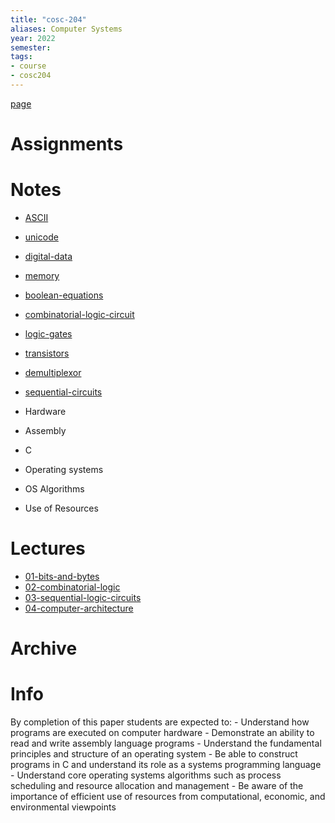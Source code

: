```yaml
---
title: "cosc-204"
aliases: Computer Systems
year: 2022
semester: 
tags: 
- course
- cosc204
---
```


[page](https://cosc204.cspages.otago.ac.nz)

# Assignments

# Notes
- [ASCII](notes/ASCII.md)
- [unicode](notes/unicode.md)
- [digital-data](notes/digital-data.md)
- [memory](notes/memory.md)
- [boolean-equations](notes/boolean-equations.md)
- [combinatorial-logic-circuit](notes/combinatorial-logic-circuit.md)
- [logic-gates](notes/logic-gates.md)
- [transistors](notes/transistors.md)
- [demultiplexor](notes/demultiplexor.md)
- [sequential-circuits](notes/sequential-circuits.md)

- Hardware
- Assembly
- C
- Operating systems
- OS Algorithms
- Use of Resources

# Lectures
- [01-bits-and-bytes](notes/01-bits-and-bytes.md)
- [02-combinatorial-logic](notes/02-combinatorial-logic.md)
- [03-sequential-logic-circuits](notes/03-sequential-logic-circuits.md)
- [04-computer-architecture](notes/04-computer-architecture.md)

# Archive

# Info
By completion of this paper students are expected to:
	- Understand how programs are executed on computer hardware
	- Demonstrate an ability to read and write assembly language programs
	- Understand the fundamental principles and structure of an operating system
	- Be able to construct programs in C and understand its role as a systems programming language
	- Understand core operating systems algorithms such as process scheduling and resource allocation and management
	- Be aware of the importance of efficient use of resources from computational, economic, and environmental viewpoints

